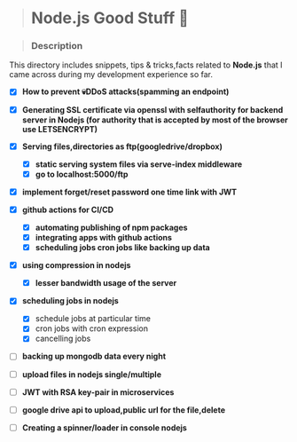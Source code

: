 > # Node.js Good Stuff 👀

> ### Description

This directory includes snippets, tips & tricks,facts related to **Node.js** that I came across during my development experience so far.

- [x] **How to prevent 💀DDoS attacks(spamming an endpoint)**
- [x] **Generating SSL certificate via openssl with selfauthority for backend server in Nodejs (for authority that is accepted by most of the browser use LETSENCRYPT)**
- [x] **Serving files,directories as ftp(googledrive/dropbox)**
    - [x] **static serving system files via serve-index middleware**
    - [x] **go to localhost:5000/ftp**
- [x] **implement forget/reset password one time link with JWT**
- [x] **github actions for CI/CD**
    - [x] **automating publishing of npm packages**
    - [x] **integrating apps with github actions**
    - [x] **scheduling jobs cron jobs like backing up data**
- [x] **using compression in nodejs**
    - [x] **lesser bandwidth usage of the server**
- [x] **scheduling jobs in nodejs**
    - [x] schedule jobs at particular time
    - [x] cron jobs with cron expression
    - [x] cancelling jobs
- [ ] **backing up mongodb data every night**
- [ ] **upload files in nodejs single/multiple**
- [ ] **JWT with RSA key-pair in microservices**
- [ ] **google drive api to upload,public url for the file,delete**
- [ ] **Creating a spinner/loader in console nodejs**

